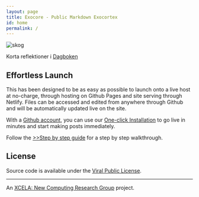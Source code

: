 ```yaml
---
layout: page
title: Exocore - Public Markdown Exocortex
id: home
permalink: /
---
```


![skog](/assets/intro.jpg)

Korta reflektioner i [Dagboken](dagbok)

## Effortless Launch

This has been designed to be as easy as possible to launch onto a live host at no-charge, through hosting on Github Pages and site serving through Netlify. Files can be accessed and edited from anywhere through Github and will be automatically updated live on the site.

With a [Github account](https://github.com/join), you can use our [One-click Installation](https://app.netlify.com/start/deploy?repository=https://github.com/xcela/exocore) to go live in minutes and start making posts immediately.

Follow the [>>Step by step guide](step-by-step-tutorial) for a step by step walkthrough.

## License

Source code is available under the [Viral Public License](LICENSE.md).

---

An [XCELA: New Computing Research Group](https://xcela.org) project.
